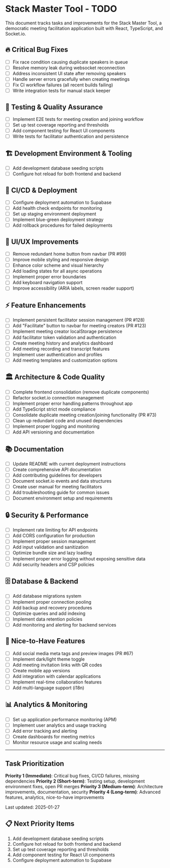 # Stack Master Tool - TODO

This document tracks tasks and improvements for the Stack Master Tool, a democratic meeting facilitation application built with React, TypeScript, and Socket.io.

## 🔥 Critical Bug Fixes
- [ ] Fix race condition causing duplicate speakers in queue
- [ ] Resolve memory leak during websocket reconnection
- [ ] Address inconsistent UI state after removing speakers
- [ ] Handle server errors gracefully when creating meetings
- [ ] Fix CI workflow failures (all recent builds failing)
- [ ] Write integration tests for manual stack keeper

## 🧪 Testing & Quality Assurance
- [ ] Implement E2E tests for meeting creation and joining workflow
- [ ] Set up test coverage reporting and thresholds
- [ ] Add component testing for React UI components
- [ ] Write tests for facilitator authentication and persistence

## 🏗️ Development Environment & Tooling
- [ ] Add development database seeding scripts
- [ ] Configure hot reload for both frontend and backend

## 🚀 CI/CD & Deployment
- [ ] Configure deployment automation to Supabase
- [ ] Add health check endpoints for monitoring
- [ ] Set up staging environment deployment
- [ ] Implement blue-green deployment strategy
- [ ] Add rollback procedures for failed deployments

## 🎨 UI/UX Improvements
- [ ] Remove redundant home button from navbar (PR #99)
- [ ] Improve mobile styling and responsive design
- [ ] Enhance color scheme and visual hierarchy
- [ ] Add loading states for all async operations
- [ ] Implement proper error boundaries
- [ ] Add keyboard navigation support
- [ ] Improve accessibility (ARIA labels, screen reader support)

## ⚡ Feature Enhancements
- [ ] Implement persistent facilitator session management (PR #128)
- [ ] Add "Facilitate" button to navbar for meeting creators (PR #123) 
- [ ] Implement meeting creator localStorage persistence
- [ ] Add facilitator token validation and authentication
- [ ] Create meeting history and analytics dashboard
- [ ] Add meeting recording and transcript features
- [ ] Implement user authentication and profiles
- [ ] Add meeting templates and customization options

## 🏛️ Architecture & Code Quality
- [ ] Complete frontend consolidation (remove duplicate components)
- [ ] Refactor socket.io connection management
- [ ] Implement proper error handling patterns throughout app
- [ ] Add TypeScript strict mode compliance
- [ ] Consolidate duplicate meeting creation/joining functionality (PR #73)
- [ ] Clean up redundant code and unused dependencies
- [ ] Implement proper logging and monitoring
- [ ] Add API versioning and documentation

## 📚 Documentation
- [ ] Update README with current deployment instructions
- [ ] Create comprehensive API documentation
- [ ] Add contributing guidelines for developers  
- [ ] Document socket.io events and data structures
- [ ] Create user manual for meeting facilitators
- [ ] Add troubleshooting guide for common issues
- [ ] Document environment setup and requirements

## 🔒 Security & Performance
- [ ] Implement rate limiting for API endpoints
- [ ] Add CORS configuration for production
- [ ] Implement proper session management
- [ ] Add input validation and sanitization
- [ ] Optimize bundle size and lazy loading
- [ ] Implement proper error logging without exposing sensitive data
- [ ] Add security headers and CSP policies

## 🗄️ Database & Backend
- [ ] Add database migrations system
- [ ] Implement proper connection pooling
- [ ] Add backup and recovery procedures
- [ ] Optimize queries and add indexing
- [ ] Implement data retention policies
- [ ] Add monitoring and alerting for backend services

## 🌟 Nice-to-Have Features
- [ ] Add social media meta tags and preview images (PR #67)
- [ ] Implement dark/light theme toggle
- [ ] Add meeting invitation links with QR codes
- [ ] Create mobile app versions
- [ ] Add integration with calendar applications
- [ ] Implement real-time collaboration features
- [ ] Add multi-language support (i18n)

## 📊 Analytics & Monitoring
- [ ] Set up application performance monitoring (APM)
- [ ] Implement user analytics and usage tracking
- [ ] Add error tracking and alerting
- [ ] Create dashboards for meeting metrics
- [ ] Monitor resource usage and scaling needs

---

## Task Prioritization

**Priority 1 (Immediate)**: Critical bug fixes, CI/CD failures, missing dependencies
**Priority 2 (Short-term)**: Testing setup, development environment fixes, open PR merges
**Priority 3 (Medium-term)**: Architecture improvements, documentation, security
**Priority 4 (Long-term)**: Advanced features, analytics, nice-to-have improvements

Last updated: 2025-01-27

## 📋 Next Priority Items
1. Add development database seeding scripts
2. Configure hot reload for both frontend and backend
3. Set up test coverage reporting and thresholds
4. Add component testing for React UI components
5. Configure deployment automation to Supabase